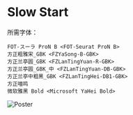 # Slow Start

所需字体：
```
FOT-スーラ ProN B <FOT-Seurat ProN B>
方正粗雅宋_GBK <FZYaSong-B-GBK>
方正兰亭圆_GBK <FZLanTingYuan-R-GBK>
方正兰亭圆_GBK_中 <FZLanTingYuan-DB-GBK>
方正兰亭中粗黑_GBK <FZLanTingHei-DB1-GBK>
方正喵鸣
微软雅黑 Bold <Microsoft YaHei Bold>
```

![Poster](http://nekomoe.pages.dev/images/2018-01/slowstart.jpg)